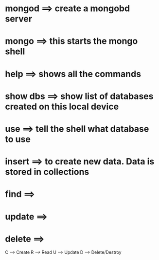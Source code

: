 # mongod ==> create a mongobd server
# mongo ==> this starts the mongo shell
# help ==> shows all the commands
# show dbs ==> show list of databases created on this local device
# use ==> tell the shell what database to use
# insert ==> to create new data. Data is stored in collections
# find ==> 
# update ==>
# delete ==>

C --> Create
R --> Read
U --> Update
D --> Delete/Destroy